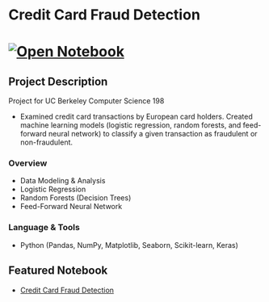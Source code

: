 # Credit Card Fraud Detection 
# [![Open Notebook](https://img.shields.io/badge/Jupyter-Open_Notebook-blue?logo=Jupyter)](https://dpghazi.github.io/projects/credit-card-fraud-detection.html)

## Project Description
Project for UC Berkeley Computer Science 198 
- Examined credit card transactions by European card holders. Created machine learning
models (logistic regression, random forests, and feed-forward neural network) to classify a given
transaction as fraudulent or non-fraudulent.

### Overview
  - Data Modeling & Analysis
  - Logistic Regression
  - Random Forests (Decision Trees)
  - Feed-Forward Neural Network

### Language & Tools
* Python (Pandas, NumPy, Matplotlib, Seaborn, Scikit-learn, Keras)

## Featured Notebook
* [Credit Card Fraud Detection](https://dpghazi.github.io/projects/credit-card-fraud-detection.html)
